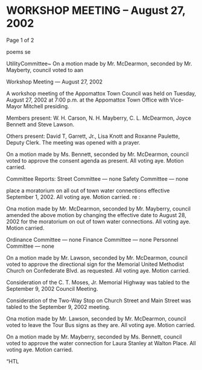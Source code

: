 # WORKSHOP MEETING – August 27, 2002

Page 1 of 2

poems se

UtilityCommittee~
On a motion made by Mr. McDearmon, seconded by Mr. Mayberty, council voted to aan

Workshop Meeting — August 27, 2002

A workshop meeting of the Appomattox Town Council was held on Tuesday, August 27,
2002 at 7:00 p.m. at the Appomattox Town Office with Vice-Mayor Mitchell presiding.

Members present: W. H. Carson, N. H. Mayberry, C. L. McDearmon, Joyce Bennett and
Steve Lawson.

Others present: David T, Garrett, Jr., Lisa Knott and Roxanne Paulette, Deputy Clerk.
The meeting was opened with a prayer.

On a motion made by Ms. Bennett, seconded by Mr. McDearmon, council voted to
approve the consent agenda as present. All voting aye. Motion carried.

Committee Reports:
Street Committee — none
Safety Committee — none

place a moratorium on all out of town water connections effective September 1, 2002.
All voting aye. Motion carried. re :

Ona motion made by Mr. McDearmon, seconded by Mr. Mayberry, council amended the
above motion by changing the effective date to August 28, 2002 for the moratorium on
out of town water connections. All voting aye. Motion carried.

Ordinance Committee — none
Finance Committee — none
Personnel Committee — none

On a motion made by Mr. Lawson, seconded by Mr. McDearmon, council voted to
approve the directional sign for the Memorial United Methodist Church on Confederate
Blvd. as requested. All voting aye. Motion carried.

Consideration of the C. T. Moses, Jr. Memorial Highway was tabled to the September 9,
2002 Council Meeting.

Consideration of the Two-Way Stop on Church Street and Main Street was tabled to the
September 9, 2002 meeting.

Ona motion made by Mr. Lawson, seconded by Mr. McDearmon, council voted to leave
the Tour Bus signs as they are. All voting aye. Motion carried.

On a motion made by Mr. Mayberry, seconded by Ms. Bennett, council voted to approve
the water connection for Laura Stanley at Walton Place. All voting aye. Motion carried.

“HTL